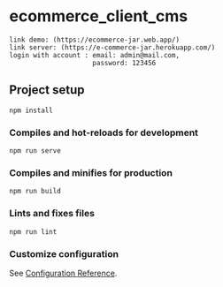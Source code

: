 # ecommerce_client_cms
```
link demo: (https://ecommerce-jar.web.app/)
link server: (https://e-commerce-jar.herokuapp.com/)
login with account : email: admin@mail.com,
                     password: 123456
 ```

## Project setup
```
npm install
```

### Compiles and hot-reloads for development
```
npm run serve
```

### Compiles and minifies for production
```
npm run build
```

### Lints and fixes files
```
npm run lint
```

### Customize configuration
See [Configuration Reference](https://cli.vuejs.org/config/).
